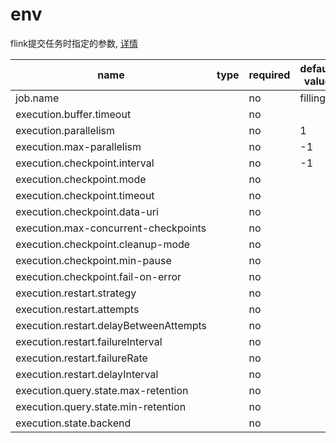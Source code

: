 # env

flink提交任务时指定的参数, [详情](https://ci.apache.org/projects/flink/flink-docs-release-1.13/zh/docs/deployment/config/)

| name                                   | type | required | default value |
| -------------------------------------- | ---- | -------- | ------------- |
| job.name                               |      | no       | filling       |
| execution.buffer.timeout               |      | no       |               |
| execution.parallelism                  |      | no       | 1             |
| execution.max-parallelism              |      | no       | -1            |
| execution.checkpoint.interval          |      | no       | -1            |
| execution.checkpoint.mode              |      | no       |               |
| execution.checkpoint.timeout           |      | no       |               |
| execution.checkpoint.data-uri          |      | no       |               |
| execution.max-concurrent-checkpoints   |      | no       |               |
| execution.checkpoint.cleanup-mode      |      | no       |               |
| execution.checkpoint.min-pause         |      | no       |               |
| execution.checkpoint.fail-on-error     |      | no       |               |
| execution.restart.strategy             |      | no       |               |
| execution.restart.attempts             |      | no       |               |
| execution.restart.delayBetweenAttempts |      | no       |               |
| execution.restart.failureInterval      |      | no       |               |
| execution.restart.failureRate          |      | no       |               |
| execution.restart.delayInterval        |      | no       |               |
| execution.query.state.max-retention    |      | no       |               |
| execution.query.state.min-retention    |      | no       |               |
| execution.state.backend                |      | no       |               |

